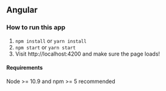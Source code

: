 ## Angular

### How to run this app

1. `npm install` or `yarn install`
2. `npm start` or `yarn start`
3. Visit http://localhost:4200 and make sure the page loads!

#### Requirements

Node >= 10.9 and npm >= 5 recommended